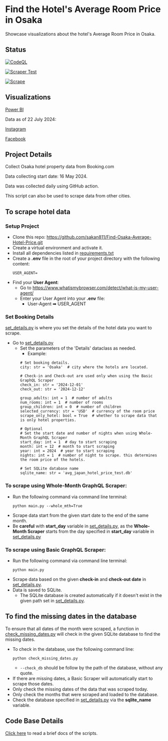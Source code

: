 # Find the Hotel's Average Room Price in Osaka 

Showcase visualizations about the hotel's Average Room Price in Osaka.

## Status
[![CodeQL](https://github.com/sakan811/Find-Osaka-Average-Hotel-Price/actions/workflows/codeql.yml/badge.svg)](https://github.com/sakan811/Find-Osaka-Average-Hotel-Price/actions/workflows/codeql.yml)    

[![Scraper Test](https://github.com/sakan811/Find-Osaka-Average-Hotel-Price/actions/workflows/scraper-test.yml/badge.svg)](https://github.com/sakan811/Find-Osaka-Average-Hotel-Price/actions/workflows/scraper-test.yml)  

[![Scrape](https://github.com/sakan811/Find-Osaka-Average-Hotel-Price/actions/workflows/scrape.yml/badge.svg)](https://github.com/sakan811/Find-Osaka-Average-Hotel-Price/actions/workflows/scrape.yml)

## Visualizations
[Power BI](https://app.powerbi.com/view?r=eyJrIjoiOGFiNzQ1Y2UtZTVlOS00MzkyLTlmN2EtMDY2YWVlNzFiNTIyIiwidCI6ImZlMzViMTA3LTdjMmYtNGNjMy1hZDYzLTA2NTY0MzcyMDg3OCIsImMiOjEwfQ%3D%3D)  

Data as of 22 July 2024:

[Instagram](https://www.instagram.com/p/C9uvDanPaTQ/?utm_source=ig_web_copy_link&igsh=MzRlODBiNWFlZA==)  

[Facebook](https://www.facebook.com/permalink.php?story_fbid=pfbid07vR488Jh2SZVAZTC51FfYUNVUabxq7Yu3aQzVRVeFqwfQeZUmy5z1NFHTCjV7uc6l&id=61553626169836)

## Project Details
Collect Osaka hotel property data from Booking.com

Data collecting start date: 16 May 2024.

Data was collected daily using GitHub action.

This script can also be used to scrape data from other cities.

## To scrape hotel data
### Setup Project
- Clone this repo: https://github.com/sakan811/Find-Osaka-Average-Hotel-Price.git
- Create a virtual environment and activate it.
- Install all dependencies listed in [requirements.txt](requirements.txt)
- Create a **.env** file in the root of your project directory with the following content:
  ```
  USER_AGENT=
  ```
- Find your **User Agent**:
  - Go to https://www.whatismybrowser.com/detect/what-is-my-user-agent/
  - Enter your User Agent into your **.env** file:
    - User-Agent ➡ USER_AGENT

### Set Booking Details
[set_details.py](set_details.py) is where you set the details of the hotel data you want to scrape.
- Go to [set_details.py](set_details.py)
  - Set the parameters of the 'Details' dataclass as needed.
    - Example:
    ```
    # Set booking details.
    city: str = 'Osaka'  # city where the hotels are located.
  
    # Check-in and Check-out are used only when using the Basic GraphQL Scraper
    check_in: str = '2024-12-01'
    check_out: str = '2024-12-12'
  
    group_adults: int = 1  # number of adults
    num_rooms: int = 1  # number of rooms
    group_children: int = 0  # number of children
    selected_currency: str = 'USD'  # currency of the room price
    scrape_only_hotel: bool = True  # whether to scrape data that is only hotel properties.

    # Optional
    # Set the start date and number of nights when using Whole-Month GraphQL Scraper
    start_day: int = 1  # day to start scraping
    month: int = 12  # month to start scraping
    year: int = 2024  # year to start scraping
    nights: int = 1  # number of night to scrape. this determines the room price of the hotels.
   
    # Set SQLite database name
    sqlite_name: str = 'avg_japan_hotel_price_test.db'
    ```
### To scrape using Whole-Month GraphQL Scraper:
- Run the following command via command line terminal:
  ```  
  python main.py --whole_mth=True
  ```
- Scrape data start from the given start date to the end of the same month.
- Be **careful** with **start_day** variable in [set_details.py](set_details.py), 
as the **Whole-Month Scraper** starts from the day specified in **start_day** variable 
in [set_details.py](set_details.py) 

### To scrape using Basic GraphQL Scraper:
- Run the following command via command line terminal:
  ```  
  python main.py 
  ```
- Scrape data based on the given **check-in** and **check-out date** in [set_details.py](set_details.py).
- Data is saved to SQLite.
  - The SQLite database is created automatically if it doesn't exist in the given path set in [set_details.py](set_details.py).

## To find the missing dates in the database
To ensure that all dates of the month were scraped, a function in
[check_missing_dates.py](check_missing_dates.py) will check in the given SQLite database to find the missing dates.
- To check in the database, use the following command line:
  ```  
  python check_missing_dates.py 
  ``` 
  - ```--check_db``` should be follow by the path of the database, without any quote.
- If there are missing dates, a Basic Scraper will automatically start to scrape those dates.
- Only check the missing dates of the data that was scraped today.
- Only check the months that were scraped and loaded to the database.
- Check the database specified in [set_details.py](set_details.py) via the **sqlite_name** variable.

## Code Base Details 
[Click here](docs/DOCS.md) to read a brief docs of the scripts.
